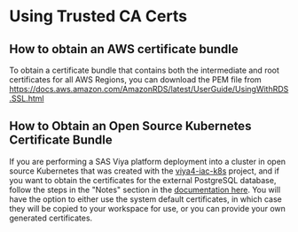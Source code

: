 # Using Trusted CA Certs

## How to obtain an AWS certificate bundle

To obtain a certificate bundle that contains both the intermediate and root certificates for all AWS Regions, you can download the PEM file from https://docs.aws.amazon.com/AmazonRDS/latest/UserGuide/UsingWithRDS.SSL.html  

## How to Obtain an Open Source Kubernetes Certificate Bundle

If you are performing a SAS Viya platform deployment into a cluster in open source Kubernetes that was created with the [viya4-iac-k8s](https://github.com/sassoftware/viya4-iac-k8s) project, and if you want to obtain the certificates for the external PostgreSQL database, follow the steps in the "Notes" section in the [documentation here](https://github.com/sassoftware/viya4-iac-k8s/blob/main/docs/CONFIG-VARS.md#postgresql-server). You will have the option to either use the system default certificates, in which case they will be copied to your workspace for use, or you can provide your own generated certificates.
